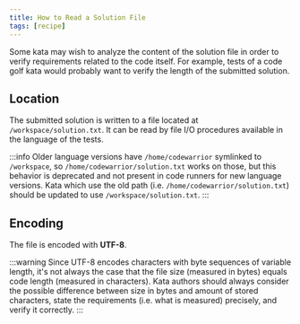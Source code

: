 ```yaml
---
title: How to Read a Solution File
tags: [recipe]
---
```


Some kata may wish to analyze the content of the solution file in order to verify requirements related to the code itself. For example, tests of a code golf kata would probably want to verify the length of the submitted solution.

## Location

The submitted solution is written to a file located at `/workspace/solution.txt`. It can be read by file I/O procedures available in the language of the tests.

:::info
Older language versions have `/home/codewarrior` symlinked to `/workspace`, so `/home/codewarrior/solution.txt` works on those, but this behavior is deprecated and not present in code runners for new language versions. Kata which use the old path (i.e. `/home/codewarrior/solution.txt`) should be updated to use `/workspace/solution.txt`.
:::

## Encoding

The file is encoded with **UTF-8**.

:::warning
Since UTF-8 encodes characters with byte sequences of variable length, it's not always the case that the file size (measured in bytes) equals code length (measured in characters). Kata authors should always consider the possible difference between size in bytes and amount of stored characters, state the requirements (i.e. what is measured) precisely, and verify it correctly.
:::
